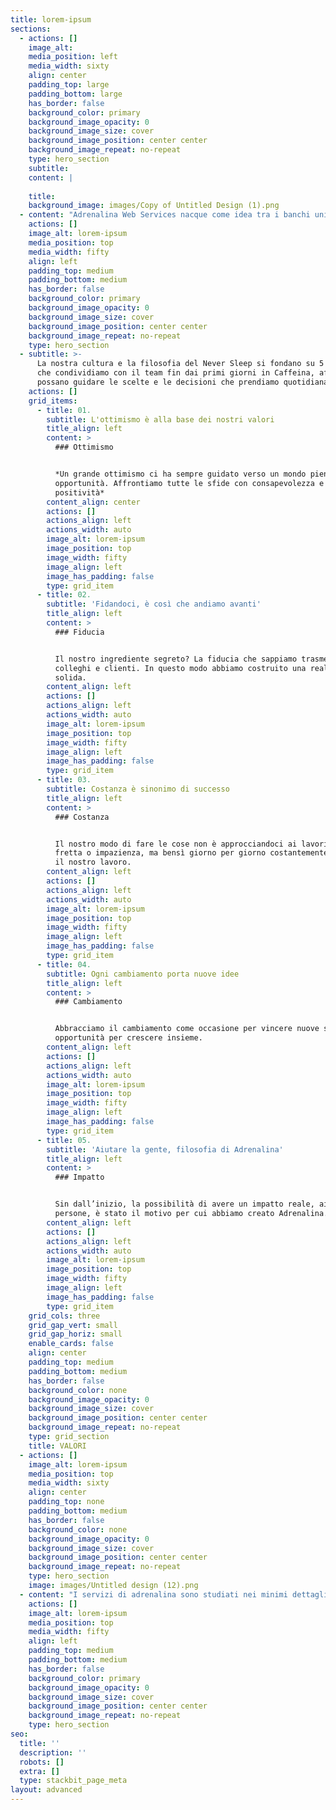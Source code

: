 ```yaml
---
title: lorem-ipsum
sections:
  - actions: []
    image_alt: ‏‏‎ ‎
    media_position: left
    media_width: sixty
    align: center
    padding_top: large
    padding_bottom: large
    has_border: false
    background_color: primary
    background_image_opacity: 0
    background_image_size: cover
    background_image_position: center center
    background_image_repeat: no-repeat
    type: hero_section
    subtitle: ‏‏‎ ‎
    content: |
      ‏‏‎ ‎
    title: ‏‏‎ ‎
    background_image: images/Copy of Untitled Design (1).png
  - content: "Adrenalina Web Services nacque come idea tra i banchi universitari dell'università di Parma. Due studenti squattrinati, in ritardo con gli esami, sempre di fretta, stavano ragionando sul modo per aiutare la gente ad andare online e su come far spiegare al mondo in modo semplice l'importanza di internet in tutte le sue sfaccettature. Dopo anni di studi sul mercato e ricerca di personale alla fine l'idea di Adrenalina iniziò a prendere forma. Ad oggi il team è diventato una vera e propria famiglia e il rapporto con ogni singolo cliente cresce di giorno in giorno. Noi amiamo chiamare questi rapporti l'amore che abbiamo creato.\_\n"
    actions: []
    image_alt: lorem-ipsum
    media_position: top
    media_width: fifty
    align: left
    padding_top: medium
    padding_bottom: medium
    has_border: false
    background_color: primary
    background_image_opacity: 0
    background_image_size: cover
    background_image_position: center center
    background_image_repeat: no-repeat
    type: hero_section
  - subtitle: >-
      La nostra cultura e la filosofia del Never Sleep si fondano su 5 valori
      che condividiamo con il team fin dai primi giorni in Caffeina, affinché
      possano guidare le scelte e le decisioni che prendiamo quotidianamente.
    actions: []
    grid_items:
      - title: 01.
        subtitle: L'ottimismo è alla base dei nostri valori
        title_align: left
        content: >
          ### Ottimismo


          *Un grande ottimismo ci ha sempre guidato verso un mondo pieno di
          opportunità. Affrontiamo tutte le sfide con consapevolezza e
          positività*
        content_align: center
        actions: []
        actions_align: left
        actions_width: auto
        image_alt: lorem-ipsum
        image_position: top
        image_width: fifty
        image_align: left
        image_has_padding: false
        type: grid_item
      - title: 02.
        subtitle: 'Fidandoci, è così che andiamo avanti'
        title_align: left
        content: >
          ### Fiducia


          Il nostro ingrediente segreto? La fiducia che sappiamo trasmettere a
          colleghi e clienti. In questo modo abbiamo costruito una realtà
          solida.
        content_align: left
        actions: []
        actions_align: left
        actions_width: auto
        image_alt: lorem-ipsum
        image_position: top
        image_width: fifty
        image_align: left
        image_has_padding: false
        type: grid_item
      - title: 03.
        subtitle: Costanza è sinonimo di successo
        title_align: left
        content: >
          ### Costanza


          Il nostro modo di fare le cose non è approcciandoci ai lavori con
          fretta o impazienza, ma bensì giorno per giorno costantemente facendo
          il nostro lavoro.
        content_align: left
        actions: []
        actions_align: left
        actions_width: auto
        image_alt: lorem-ipsum
        image_position: top
        image_width: fifty
        image_align: left
        image_has_padding: false
        type: grid_item
      - title: 04.
        subtitle: Ogni cambiamento porta nuove idee
        title_align: left
        content: >
          ### Cambiamento


          Abbracciamo il cambiamento come occasione per vincere nuove sfide e
          opportunità per crescere insieme.
        content_align: left
        actions: []
        actions_align: left
        actions_width: auto
        image_alt: lorem-ipsum
        image_position: top
        image_width: fifty
        image_align: left
        image_has_padding: false
        type: grid_item
      - title: 05.
        subtitle: 'Aiutare la gente, filosofia di Adrenalina'
        title_align: left
        content: >
          ### Impatto


          Sin dall’inizio, la possibilità di avere un impatto reale, aiutando le
          persone, è stato il motivo per cui abbiamo creato Adrenalina.
        content_align: left
        actions: []
        actions_align: left
        actions_width: auto
        image_alt: lorem-ipsum
        image_position: top
        image_width: fifty
        image_align: left
        image_has_padding: false
        type: grid_item
    grid_cols: three
    grid_gap_vert: small
    grid_gap_horiz: small
    enable_cards: false
    align: center
    padding_top: medium
    padding_bottom: medium
    has_border: false
    background_color: none
    background_image_opacity: 0
    background_image_size: cover
    background_image_position: center center
    background_image_repeat: no-repeat
    type: grid_section
    title: VALORI
  - actions: []
    image_alt: lorem-ipsum
    media_position: top
    media_width: sixty
    align: center
    padding_top: none
    padding_bottom: medium
    has_border: false
    background_color: none
    background_image_opacity: 0
    background_image_size: cover
    background_image_position: center center
    background_image_repeat: no-repeat
    type: hero_section
    image: images/Untitled design (12).png
  - content: "I servizi di adrenalina sono studiati nei minimi dettagli da esperti del settore, l'equipe ti seguirà passo\_passo\_in ogni cosa tu voglia fare. Adrenalina non è semplicemente\_un' azienda\_di marketing, è il posto in cui ti senti sicuro in un mondo nuovo e spaventoso come quello online.\_  \n"
    actions: []
    image_alt: lorem-ipsum
    media_position: top
    media_width: fifty
    align: left
    padding_top: medium
    padding_bottom: medium
    has_border: false
    background_color: primary
    background_image_opacity: 0
    background_image_size: cover
    background_image_position: center center
    background_image_repeat: no-repeat
    type: hero_section
seo:
  title: ''
  description: ''
  robots: []
  extra: []
  type: stackbit_page_meta
layout: advanced
---
```

